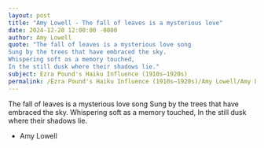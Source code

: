 ```yaml
---
layout: post
title: "Amy Lowell - The fall of leaves is a mysterious love"
date: 2024-12-28 12:00:00 -0000
author: Amy Lowell
quote: "The fall of leaves is a mysterious love song
Sung by the trees that have embraced the sky.
Whispering soft as a memory touched,
In the still dusk where their shadows lie."
subject: Ezra Pound's Haiku Influence (1910s–1920s)
permalink: /Ezra Pound's Haiku Influence (1910s–1920s)/Amy Lowell/Amy Lowell - The fall of leaves is a mysterious love
---
```


The fall of leaves is a mysterious love song
Sung by the trees that have embraced the sky.
Whispering soft as a memory touched,
In the still dusk where their shadows lie.

- Amy Lowell
